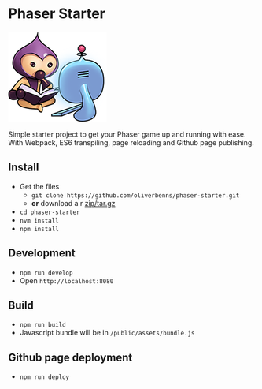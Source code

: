 # Phaser Starter

![Phaser avatar studying](./public/assets/img/study.png)

Simple starter project to get your Phaser game up and running with ease. With Webpack, ES6 transpiling, page reloading and Github page publishing.

## Install
- Get the files
  - `git clone https://github.com/oliverbenns/phaser-starter.git`
  - **or** download a r [zip/tar.gz](https://github.com/oliverbenns/phaser-starter/releases)
- `cd phaser-starter`
- `nvm install`
- `npm install`

## Development
- `npm run develop`
- Open `http://localhost:8080`

## Build
- `npm run build`
- Javascript bundle will be in `/public/assets/bundle.js`

## Github page deployment
- `npm run deploy`
